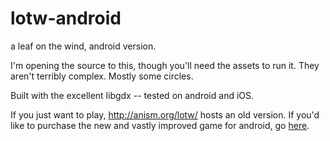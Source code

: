 # lotw-android
a leaf on the wind, android version.

I'm opening the source to this, though you'll need the assets to run it. They aren't terribly complex. Mostly some circles.

Built with the excellent libgdx -- tested on android and iOS.

If you just want to play, http://anism.org/lotw/ hosts an old version. If you'd like to purchase the new and vastly improved game for android, go [here](https://play.google.com/store/apps/details?id=org.anism.lotwp.android).
